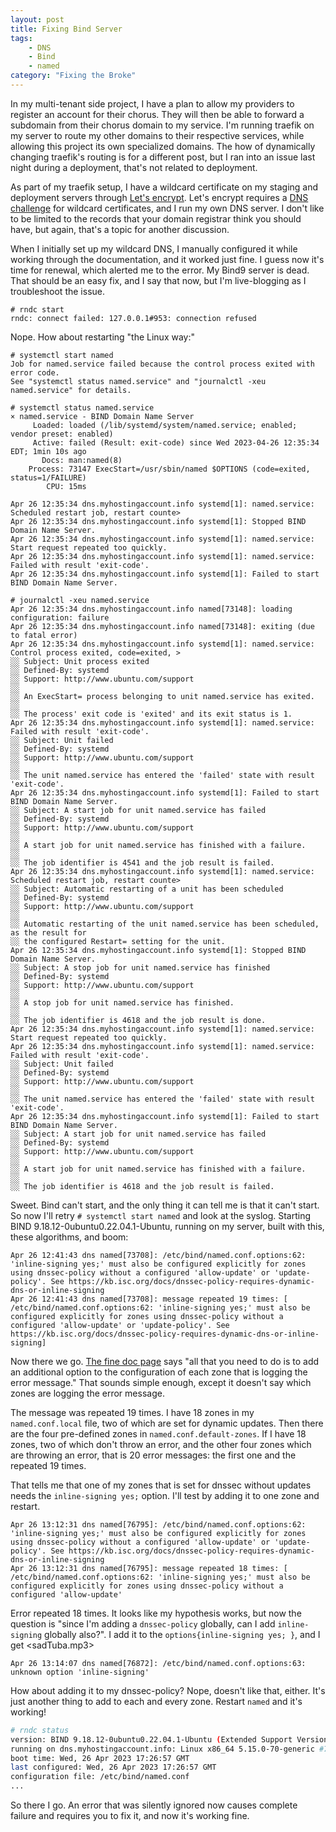 ```yaml
---
layout: post
title: Fixing Bind Server
tags:
    - DNS
    - Bind
    - named
category: "Fixing the Broke"
---
```


In my multi-tenant side project, I have a plan to allow my providers to
register an account for their chorus. They will then be able to forward a
subdomain from their chorus domain to my service. I'm running traefik on my
server to route my other domains to their respective services, while
allowing this project its own specialized domains. The how of dynamically
changing traefik's routing is for a different post, but I ran into an issue
last night during a deployment, that's not related to deployment.

As part of my traefik setup, I have a wildcard certificate on my staging and
deployment servers through [Let's encrypt](https://letsencrypt.org/). Let's
encrypt requires
a [DNS challenge](https://letsencrypt.org/docs/challenge-types/#dns-01-challenge)
for wildcard certificates, and I run my own
DNS server. I don't like to be limited to the records that your domain
registrar think you should have, but again, that's a topic for another
discussion.

When I initially set up my wildcard DNS, I manually configured it while
working through the documentation, and it worked just fine. I guess now it's
time for renewal, which alerted me to the error. My Bind9 server is dead.
That should be an easy fix, and I say that now, but I'm live-blogging as I
troubleshoot the issue.

```bind
# rndc start
rndc: connect failed: 127.0.0.1#953: connection refused
```

Nope. How about restarting "the Linux way:"

```log
# systemctl start named
Job for named.service failed because the control process exited with error code.
See "systemctl status named.service" and "journalctl -xeu named.service" for details.

# systemctl status named.service
× named.service - BIND Domain Name Server
     Loaded: loaded (/lib/systemd/system/named.service; enabled; vendor preset: enabled)
     Active: failed (Result: exit-code) since Wed 2023-04-26 12:35:34 EDT; 1min 10s ago
       Docs: man:named(8)
    Process: 73147 ExecStart=/usr/sbin/named $OPTIONS (code=exited, status=1/FAILURE)
        CPU: 15ms

Apr 26 12:35:34 dns.myhostingaccount.info systemd[1]: named.service: Scheduled restart job, restart counte>
Apr 26 12:35:34 dns.myhostingaccount.info systemd[1]: Stopped BIND Domain Name Server.
Apr 26 12:35:34 dns.myhostingaccount.info systemd[1]: named.service: Start request repeated too quickly.
Apr 26 12:35:34 dns.myhostingaccount.info systemd[1]: named.service: Failed with result 'exit-code'.
Apr 26 12:35:34 dns.myhostingaccount.info systemd[1]: Failed to start BIND Domain Name Server.

# journalctl -xeu named.service
Apr 26 12:35:34 dns.myhostingaccount.info named[73148]: loading configuration: failure
Apr 26 12:35:34 dns.myhostingaccount.info named[73148]: exiting (due to fatal error)
Apr 26 12:35:34 dns.myhostingaccount.info systemd[1]: named.service: Control process exited, code=exited, >
░░ Subject: Unit process exited
░░ Defined-By: systemd
░░ Support: http://www.ubuntu.com/support
░░
░░ An ExecStart= process belonging to unit named.service has exited.
░░
░░ The process' exit code is 'exited' and its exit status is 1.
Apr 26 12:35:34 dns.myhostingaccount.info systemd[1]: named.service: Failed with result 'exit-code'.
░░ Subject: Unit failed
░░ Defined-By: systemd
░░ Support: http://www.ubuntu.com/support
░░
░░ The unit named.service has entered the 'failed' state with result 'exit-code'.
Apr 26 12:35:34 dns.myhostingaccount.info systemd[1]: Failed to start BIND Domain Name Server.
░░ Subject: A start job for unit named.service has failed
░░ Defined-By: systemd
░░ Support: http://www.ubuntu.com/support
░░
░░ A start job for unit named.service has finished with a failure.
░░
░░ The job identifier is 4541 and the job result is failed.
Apr 26 12:35:34 dns.myhostingaccount.info systemd[1]: named.service: Scheduled restart job, restart counte>
░░ Subject: Automatic restarting of a unit has been scheduled
░░ Defined-By: systemd
░░ Support: http://www.ubuntu.com/support
░░
░░ Automatic restarting of the unit named.service has been scheduled, as the result for
░░ the configured Restart= setting for the unit.
Apr 26 12:35:34 dns.myhostingaccount.info systemd[1]: Stopped BIND Domain Name Server.
░░ Subject: A stop job for unit named.service has finished
░░ Defined-By: systemd
░░ Support: http://www.ubuntu.com/support
░░
░░ A stop job for unit named.service has finished.
░░
░░ The job identifier is 4618 and the job result is done.
Apr 26 12:35:34 dns.myhostingaccount.info systemd[1]: named.service: Start request repeated too quickly.
Apr 26 12:35:34 dns.myhostingaccount.info systemd[1]: named.service: Failed with result 'exit-code'.
░░ Subject: Unit failed
░░ Defined-By: systemd
░░ Support: http://www.ubuntu.com/support
░░
░░ The unit named.service has entered the 'failed' state with result 'exit-code'.
Apr 26 12:35:34 dns.myhostingaccount.info systemd[1]: Failed to start BIND Domain Name Server.
░░ Subject: A start job for unit named.service has failed
░░ Defined-By: systemd
░░ Support: http://www.ubuntu.com/support
░░
░░ A start job for unit named.service has finished with a failure.
░░
░░ The job identifier is 4618 and the job result is failed.
```

Sweet. Bind can't start, and the only thing it can tell me is that it can't
start. So now I'll retry `# systemctl start named` and look at the syslog.
Starting BIND 9.18.12-0ubuntu0.22.04.1-Ubuntu, running on my server, built
with this, these algorithms, and boom:

```log
Apr 26 12:41:43 dns named[73708]: /etc/bind/named.conf.options:62:
'inline-signing yes;' must also be configured explicitly for zones using dnssec-policy without a configured 'allow-update' or 'update-policy'. See https://kb.isc.org/docs/dnssec-policy-requires-dynamic-dns-or-inline-signing
Apr 26 12:41:43 dns named[73708]: message repeated 19 times: [ /etc/bind/named.conf.options:62: 'inline-signing yes;' must also be configured explicitly for zones using dnssec-policy without a configured 'allow-update' or 'update-policy'. See https://kb.isc.org/docs/dnssec-policy-requires-dynamic-dns-or-inline-signing]
```

Now there we
go. [The fine doc page](https://kb.isc.org/docs/dnssec-policy-requires-dynamic-dns-or-inline-signing)
says "all that you need to do is to add an additional option to the
configuration of each zone that is logging the error message." That sounds
simple enough, except it doesn't say which zones are logging the error message.

The message was repeated 19 times. I have 18 zones in my `named.conf.local`
file, two of which are set for dynamic updates. Then there are the four
pre-defined zones in `named.conf.default-zones`. If I have 18 zones, two of
which don't throw an error, and the other four zones which are throwing an
error, that is 20 error messages: the first one and the repeated 19 times.

That tells me that one of my zones that is set for dnssec without updates
needs the `inline-signing yes;` option. I'll test by adding it to one zone
and restart.

```log
Apr 26 13:12:31 dns named[76795]: /etc/bind/named.conf.options:62: 'inline-signing yes;' must also be configured explicitly for zones using dnssec-policy without a configured 'allow-update' or 'update-policy'. See https://kb.isc.org/docs/dnssec-policy-requires-dynamic-dns-or-inline-signing
Apr 26 13:12:31 dns named[76795]: message repeated 18 times: [ /etc/bind/named.conf.options:62: 'inline-signing yes;' must also be configured explicitly for zones using dnssec-policy without a configured 'allow-update'
```

Error repeated 18 times. It looks like my hypothesis works, but now the
question is "since I'm adding a `dnssec-policy` globally, can I add
`inline-signing` globally also?". I add it to the
`options{inline-signing yes; }`, and I get &lt;sadTuba.mp3>
```log
Apr 26 13:14:07 dns named[76872]: /etc/bind/named.conf.options:63: unknown option 'inline-signing'
```
How about adding it to my dnssec-policy? Nope, doesn't like that, either.
It's just another thing to add to each and every zone. Restart `named` and
it's working!

```bash
# rndc status
version: BIND 9.18.12-0ubuntu0.22.04.1-Ubuntu (Extended Support Version) <id:>
running on dns.myhostingaccount.info: Linux x86_64 5.15.0-70-generic #77-Ubuntu SMP Tue Mar 21 14:02:37 UTC 2023
boot time: Wed, 26 Apr 2023 17:26:57 GMT
last configured: Wed, 26 Apr 2023 17:26:57 GMT
configuration file: /etc/bind/named.conf
...
```

So there I go. An error that was silently ignored now causes complete
failure and requires you to fix it, and now it's working fine.
